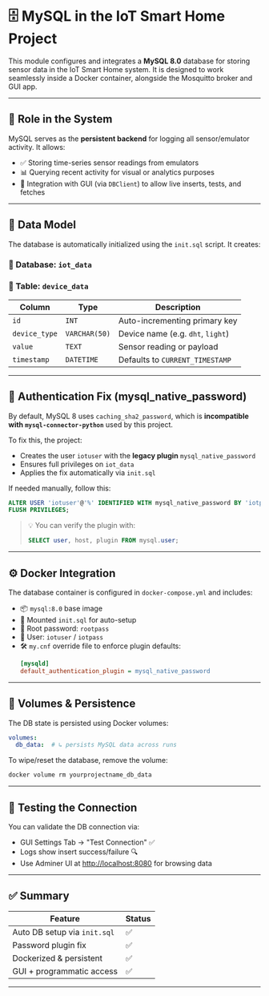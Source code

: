 # 🗄️ MySQL in the IoT Smart Home Project

This module configures and integrates a **MySQL 8.0** database for storing sensor data in the IoT Smart Home system. It is designed to work seamlessly inside a Docker container, alongside the Mosquitto broker and GUI app.

---

## 🧩 Role in the System

MySQL serves as the **persistent backend** for logging all sensor/emulator activity. It allows:

- ✅ Storing time-series sensor readings from emulators
- 📊 Querying recent activity for visual or analytics purposes
- 🔄 Integration with GUI (via `DBClient`) to allow live inserts, tests, and fetches

---

## 📁 Data Model

The database is automatically initialized using the `init.sql` script. It creates:

### 🔸 Database: `iot_data`

### 🔸 Table: `device_data`
| Column       | Type         | Description                     |
|--------------|--------------|---------------------------------|
| `id`         | `INT`        | Auto-incrementing primary key   |
| `device_type`| `VARCHAR(50)`| Device name (e.g. `dht`, `light`) |
| `value`      | `TEXT`       | Sensor reading or payload       |
| `timestamp`  | `DATETIME`   | Defaults to `CURRENT_TIMESTAMP` |

---

## 👤 Authentication Fix (mysql_native_password)

By default, MySQL 8 uses `caching_sha2_password`, which is **incompatible with `mysql-connector-python`** used by this project.

To fix this, the project:

- Creates the user `iotuser` with the **legacy plugin** `mysql_native_password`
- Ensures full privileges on `iot_data`
- Applies the fix automatically via `init.sql`

If needed manually, follow this:
```sql
ALTER USER 'iotuser'@'%' IDENTIFIED WITH mysql_native_password BY 'iotpass';
FLUSH PRIVILEGES;
```

> 💡 You can verify the plugin with:
> ```sql
> SELECT user, host, plugin FROM mysql.user;
> ```

---

## ⚙️ Docker Integration

The database container is configured in `docker-compose.yml` and includes:

- 📦 `mysql:8.0` base image
- 📄 Mounted `init.sql` for auto-setup
- 🔐 Root password: `rootpass`
- 👤 User: `iotuser` / `iotpass`
- 🛠 `my.cnf` override file to enforce plugin defaults:
  ```ini
  [mysqld]
  default_authentication_plugin = mysql_native_password
  ```

---

## 📂 Volumes & Persistence

The DB state is persisted using Docker volumes:

```yaml
volumes:
  db_data:  # ↳ persists MySQL data across runs
```

To wipe/reset the database, remove the volume:

```bash
docker volume rm yourprojectname_db_data
```

---

## 🧪 Testing the Connection

You can validate the DB connection via:

- GUI Settings Tab → "Test Connection" ✅
- Logs show insert success/failure 🔍
- Use Adminer UI at [http://localhost:8080](http://localhost:8080) for browsing data

---

## ✅ Summary

| Feature                    | Status |
|---------------------------|--------|
| Auto DB setup via `init.sql` | ✅     |
| Password plugin fix         | ✅     |
| Dockerized & persistent     | ✅     |
| GUI + programmatic access   | ✅     |

---